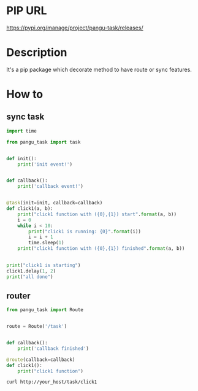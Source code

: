 # PIP URL
https://pypi.org/manage/project/pangu-task/releases/

# Description
It's a pip package which decorate method to have route or sync features.

# How to 
## sync task
```python
import time

from pangu_task import task


def init():
    print('init event!')


def callback():
    print('callback event!')


@task(init=init, callback=callback)
def click1(a, b):
    print("click1 function with ({0},{1}) start".format(a, b))
    i = 0
    while i < 10:
        print("click1 is running: {0}".format(i))
        i = i + 1
        time.sleep(1)
    print("click1 function with ({0},{1}) finished".format(a, b))
    

print("click1 is starting")
click1.delay(1, 2)
print("all done")
```

## router
```python
from pangu_task import Route


route = Route('/task')


def callback():
    print('callback finished')

@route(callback=callback)
def click1():
    print("click1 function")
```

```bash
curl http://your_host/task/click1
```
